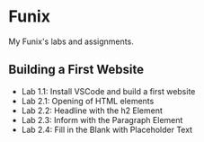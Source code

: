 # Funix

My Funix's labs and assignments.

## Building a First Website

- Lab 1.1: Install VSCode and build a first website
- Lab 2.1: Opening of HTML elements
- Lab 2.2: Headline with the h2 Element
- Lab 2.3: Inform with the Paragraph Element
- Lab 2.4: Fill in the Blank with Placeholder Text
